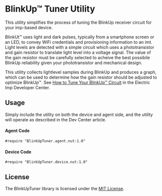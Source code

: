# BlinkUp&trade; Tuner Utility

This utility simplifies the process of tuning the BlinkUp receiver circuit for your imp-based device.

BlinkUt&trade; uses light and dark pulses, typically from a smartphone screen or an LED, to convey WiFi credentials and provisioning information to an imt. Light levels are detected with a simple circuit which uses a phototransistor and gain resistor to translate light level into a voltage signal. The value of the gain resistor must be carefully selected to acheive the best possibile BlinkUp reliability given your phototransistor and mechanical design.

This utility collects lightlevel samples during BlinkUp and produces a graph, which can be used to determine how the gain resistor should be adjusted to optimize BlinkUp&trade;. See [How to Tune Your BlinkUp&trade; Circuit](https://electricimp.com/docs/hardware/blinkuptuning/) in the Electric Imp Developer Center.

## Usage

Simply include the utility on both the device and agent side, and the utility will operate as described in the Dev Center article.

#### Agent Code

```Squirrel
#require "BlinkUpTuner.agent.nut:1.0"
```

#### Device Code

```Squirrel
#require "BlinkUpTuner.device.nut:1.0"
```

## License

The BlinkUpTuner library is licensed under the [MIT License](./LICENSE).
